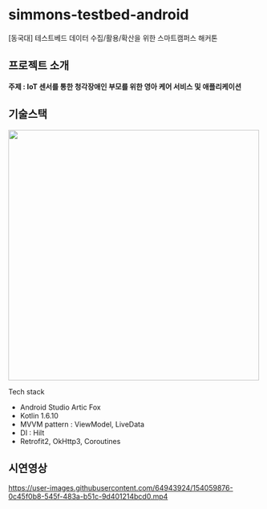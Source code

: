 # simmons-testbed-android

[동국대] 테스트베드 데이터 수집/활용/확산을 위한 스마트캠퍼스 해커톤

## 프로젝트 소개
**주제 : IoT 센서를 통한 청각장애인 부모를 위한 영아 케어 서비스 및 애플리케이션**


## 기술스택
<img src="https://user-images.githubusercontent.com/64943924/154059922-06fda416-8159-4b83-a273-46e5c8eb7205.png" width="500"/>

Tech stack
- Android Studio Artic Fox
- Kotlin 1.6.10
- MVVM pattern : ViewModel, LiveData
- DI : Hilt
- Retrofit2, OkHttp3, Coroutines

## 시연영상
https://user-images.githubusercontent.com/64943924/154059876-0c45f0b8-545f-483a-b51c-9d401214bcd0.mp4

